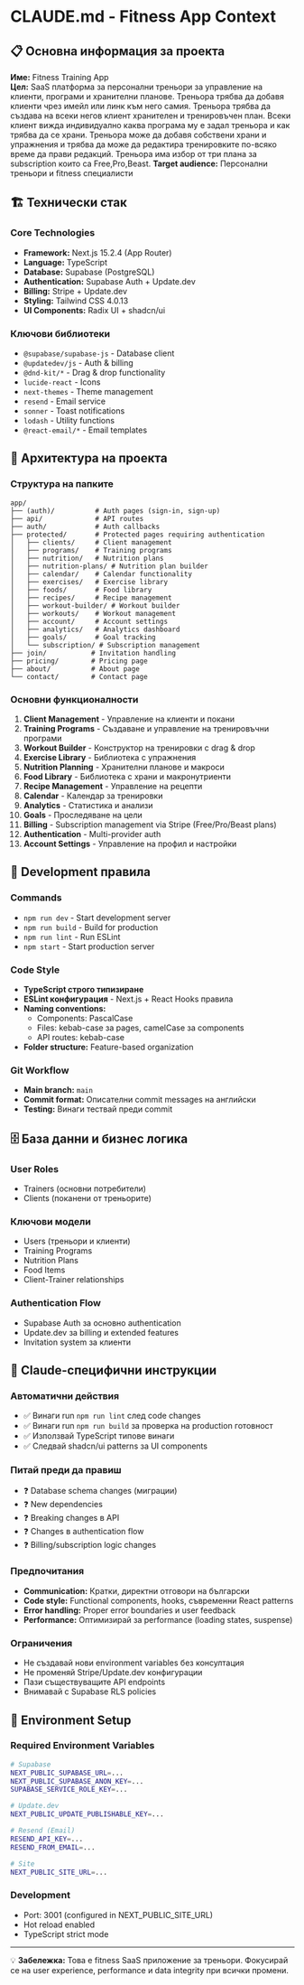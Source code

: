 # CLAUDE.md - Fitness App Context

## 📋 Основна информация за проекта

**Име:** Fitness Training App  
**Цел:** SaaS платформа за персонални треньори за управление на клиенти, програми и хранителни планове. Треньора трябва да добавя клиенти чрез имейл или линк към него самия. Треньора трябва да създава на всеки негов клиент хранителен и тренировъчен план. Всеки клиент вижда индивидуално каква програма му е задал треньора и как трябва да се храни. Треньора може да добавя собствени храни и упражнения и трябва да може да редактира тренировките по-всяко време да прави редакций. Треньора има избор от три плана за subscription които са Free,Pro,Beast.
**Target audience:** Персонални треньори и fitness специалисти

## 🏗️ Технически стак

### Core Technologies
- **Framework:** Next.js 15.2.4 (App Router)
- **Language:** TypeScript
- **Database:** Supabase (PostgreSQL)
- **Authentication:** Supabase Auth + Update.dev
- **Billing:** Stripe + Update.dev
- **Styling:** Tailwind CSS 4.0.13
- **UI Components:** Radix UI + shadcn/ui

### Ключови библиотеки
- `@supabase/supabase-js` - Database client
- `@updatedev/js` - Auth & billing
- `@dnd-kit/*` - Drag & drop functionality
- `lucide-react` - Icons
- `next-themes` - Theme management
- `resend` - Email service
- `sonner` - Toast notifications
- `lodash` - Utility functions
- `@react-email/*` - Email templates

## 📁 Архитектура на проекта

### Структура на папките
```
app/
├── (auth)/          # Auth pages (sign-in, sign-up)
├── api/             # API routes
├── auth/            # Auth callbacks
├── protected/       # Protected pages requiring authentication
│   ├── clients/     # Client management
│   ├── programs/    # Training programs
│   ├── nutrition/   # Nutrition plans
│   ├── nutrition-plans/ # Nutrition plan builder
│   ├── calendar/    # Calendar functionality
│   ├── exercises/   # Exercise library
│   ├── foods/       # Food library
│   ├── recipes/     # Recipe management
│   ├── workout-builder/ # Workout builder
│   ├── workouts/    # Workout management
│   ├── account/     # Account settings
│   ├── analytics/   # Analytics dashboard
│   ├── goals/       # Goal tracking
│   └── subscription/ # Subscription management
├── join/           # Invitation handling
├── pricing/        # Pricing page
├── about/          # About page
└── contact/        # Contact page
```

### Основни функционалности
1. **Client Management** - Управление на клиенти и покани
2. **Training Programs** - Създаване и управление на тренировъчни програми
3. **Workout Builder** - Конструктор на тренировки с drag & drop
4. **Exercise Library** - Библиотека с упражнения
5. **Nutrition Planning** - Хранителни планове и макроси
6. **Food Library** - Библиотека с храни и макронутриенти
7. **Recipe Management** - Управление на рецепти
8. **Calendar** - Календар за тренировки
9. **Analytics** - Статистика и анализи
10. **Goals** - Проследяване на цели
11. **Billing** - Subscription management via Stripe (Free/Pro/Beast plans)
12. **Authentication** - Multi-provider auth
13. **Account Settings** - Управление на профил и настройки

## 🔧 Development правила

### Commands
- `npm run dev` - Start development server
- `npm run build` - Build for production
- `npm run lint` - Run ESLint
- `npm start` - Start production server

### Code Style
- **TypeScript строго типизиране**
- **ESLint конфигурация** - Next.js + React Hooks правила
- **Naming conventions:**
  - Components: PascalCase
  - Files: kebab-case за pages, camelCase за components
  - API routes: kebab-case
- **Folder structure:** Feature-based organization

### Git Workflow
- **Main branch:** `main`
- **Commit format:** Описателни commit messages на английски
- **Testing:** Винаги тествай преди commit

## 🗄️ База данни и бизнес логика

### User Roles
- Trainers (основни потребители)
- Clients (поканени от треньорите)

### Ключови модели
- Users (треньори и клиенти)
- Training Programs
- Nutrition Plans
- Food Items
- Client-Trainer relationships

### Authentication Flow
- Supabase Auth за основно authentication
- Update.dev за billing и extended features
- Invitation system за клиенти

## 🎯 Claude-специфични инструкции

### Автоматични действия
- ✅ Винаги run `npm run lint` след code changes
- ✅ Винаги run `npm run build` за проверка на production готовност
- ✅ Използвай TypeScript типове винаги
- ✅ Следвай shadcn/ui patterns за UI components

### Питай преди да правиш
- ❓ Database schema changes (миграции)
- ❓ New dependencies
- ❓ Breaking changes в API
- ❓ Changes в authentication flow
- ❓ Billing/subscription logic changes

### Предпочитания
- **Communication:** Кратки, директни отговори на български
- **Code style:** Functional components, hooks, съвременни React patterns
- **Error handling:** Proper error boundaries и user feedback
- **Performance:** Оптимизирай за performance (loading states, suspense)

### Ограничения
- Не създавай нови environment variables без консултация
- Не променяй Stripe/Update.dev конфигурации
- Пази съществуващите API endpoints
- Внимавай с Supabase RLS policies

## 🚀 Environment Setup

### Required Environment Variables
```bash
# Supabase
NEXT_PUBLIC_SUPABASE_URL=...
NEXT_PUBLIC_SUPABASE_ANON_KEY=...
SUPABASE_SERVICE_ROLE_KEY=...

# Update.dev
NEXT_PUBLIC_UPDATE_PUBLISHABLE_KEY=...

# Resend (Email)
RESEND_API_KEY=...
RESEND_FROM_EMAIL=...

# Site
NEXT_PUBLIC_SITE_URL=...
```

### Development
- Port: 3001 (configured in NEXT_PUBLIC_SITE_URL)
- Hot reload enabled
- TypeScript strict mode

---

💡 **Забележка:** Това е fitness SaaS приложение за треньори. Фокусирай се на user experience, performance и data integrity при всички промени.